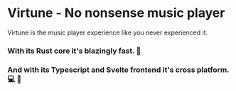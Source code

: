 # Virtune - No nonsense music player

Virtune is the music player experience like you never experienced it.

### With its **Rust** core it's blazingly fast. :rocket:

### And with its **Typescript** and **Svelte** frontend it's cross platform. :computer: :iphone:
